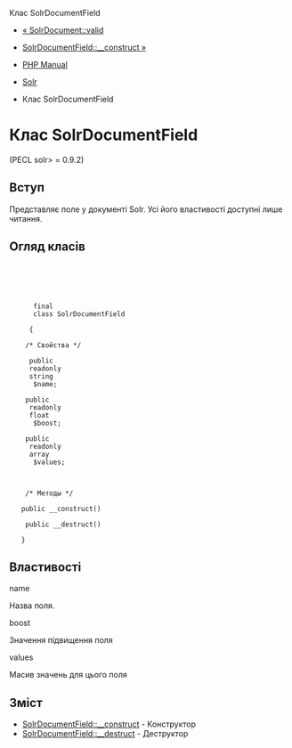 Клас SolrDocumentField

-   [« SolrDocument::valid](solrdocument.valid.html)
    
-   [SolrDocumentField::\_\_construct »](solrdocumentfield.construct.html)
    
-   [PHP Manual](index.html)
    
-   [Solr](book.solr.html)
    
-   Клас SolrDocumentField
    

# Клас SolrDocumentField

(PECL solr> = 0.9.2)

## Вступ

Представляє поле у ​​документі Solr. Усі його властивості доступні лише читання.

## Огляд класів

```synopsis



    
     
      final
      class SolrDocumentField
     
     {

    /* Свойства */
    
     public
     readonly
     string
      $name;

    public
     readonly
     float
      $boost;

    public
     readonly
     array
      $values;



    /* Методы */
    
   public __construct()

    public __destruct()

   }
```

## Властивості

name

Назва поля.

boost

Значення підвищення поля

values

Масив значень для цього поля

## Зміст

-   [SolrDocumentField::\_\_construct](solrdocumentfield.construct.html) - Конструктор
-   [SolrDocumentField::\_\_destruct](solrdocumentfield.destruct.html) - Деструктор